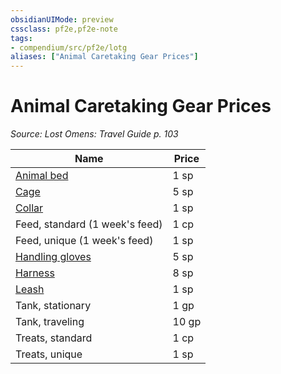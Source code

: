 ```yaml
---
obsidianUIMode: preview
cssclass: pf2e,pf2e-note
tags:
- compendium/src/pf2e/lotg
aliases: ["Animal Caretaking Gear Prices"]
---
```

# Animal Caretaking Gear Prices  
*Source: Lost Omens: Travel Guide p. 103*  

| Name | Price |
|------|-------|
| [Animal bed](../../Compendium/equipment/items/animal-bed-lotg.md) | 1 sp |
| [Cage](../../Compendium/equipment/items/cage-lotg.md) | 5 sp |
| [Collar](../../Compendium/equipment/items/collar-lotg.md) | 1 sp |
| Feed, standard (1 week's feed) | 1 cp |
| Feed, unique (1 week's feed) | 1 sp |
| [Handling gloves](../../Compendium/equipment/items/handling-gloves-lotg.md) | 5 sp |
| [Harness](../../Compendium/equipment/items/harness-lotg.md) | 8 sp |
| [Leash](../../Compendium/equipment/items/leash-lotg.md) | 1 sp |
| Tank, stationary | 1 gp |
| Tank, traveling | 10 gp |
| Treats, standard | 1 cp |
| Treats, unique | 1 sp |